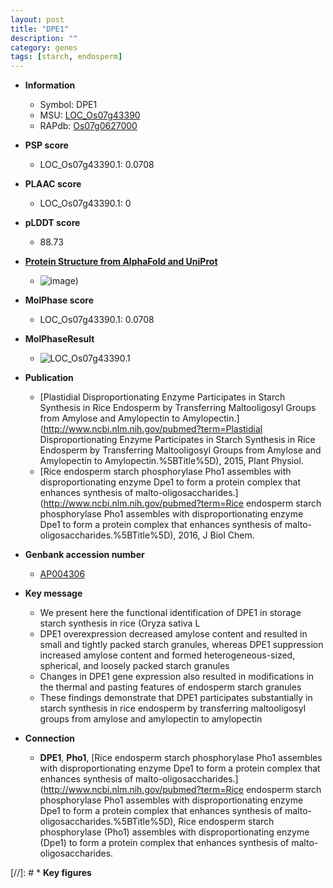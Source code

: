 ```yaml
---
layout: post
title: "DPE1"
description: ""
category: genes
tags: [starch, endosperm]
---
```


* **Information**  
    + Symbol: DPE1  
    + MSU: [LOC_Os07g43390](http://rice.plantbiology.msu.edu/cgi-bin/ORF_infopage.cgi?orf=LOC_Os07g43390)  
    + RAPdb: [Os07g0627000](http://rapdb.dna.affrc.go.jp/viewer/gbrowse_details/irgsp1?name=Os07g0627000)  

* **PSP score**  
    + LOC_Os07g43390.1: 0.0708 

* **PLAAC score**  
    + LOC_Os07g43390.1: 0 

* **pLDDT score**
    + 88.73

* **[Protein Structure from AlphaFold and UniProt](https://www.uniprot.org/uniprotkb/Q8LI30/entry#structure)**
    + ![image](https://ricepsp.github.io/images/Q8/AF-Q8LI30-F1.png))

* **MolPhase score**
    + LOC_Os07g43390.1: 0.0708

* **MolPhaseResult**
    + ![LOC_Os07g43390.1](https://ricepsp.github.io/pictures/LOC_Os07g/LOC_Os07g43390.1.png)

* **Publication**  
    + [Plastidial Disproportionating Enzyme Participates in Starch Synthesis in Rice Endosperm by Transferring Maltooligosyl Groups from Amylose and Amylopectin to Amylopectin.](http://www.ncbi.nlm.nih.gov/pubmed?term=Plastidial Disproportionating Enzyme Participates in Starch Synthesis in Rice Endosperm by Transferring Maltooligosyl Groups from Amylose and Amylopectin to Amylopectin.%5BTitle%5D), 2015, Plant Physiol.
    + [Rice endosperm starch phosphorylase Pho1 assembles with disproportionating enzyme Dpe1 to form a protein complex that enhances synthesis of malto-oligosaccharides.](http://www.ncbi.nlm.nih.gov/pubmed?term=Rice endosperm starch phosphorylase Pho1 assembles with disproportionating enzyme Dpe1 to form a protein complex that enhances synthesis of malto-oligosaccharides.%5BTitle%5D), 2016, J Biol Chem.

* **Genbank accession number**  
    + [AP004306](http://www.ncbi.nlm.nih.gov/nuccore/AP004306)

* **Key message**  
    + We present here the functional identification of DPE1 in storage starch synthesis in rice (Oryza sativa L
    + DPE1 overexpression decreased amylose content and resulted in small and tightly packed starch granules, whereas DPE1 suppression increased amylose content and formed heterogeneous-sized, spherical, and loosely packed starch granules
    + Changes in DPE1 gene expression also resulted in modifications in the thermal and pasting features of endosperm starch granules
    + These findings demonstrate that DPE1 participates substantially in starch synthesis in rice endosperm by transferring maltooligosyl groups from amylose and amylopectin to amylopectin

* **Connection**  
    + __DPE1__, __Pho1__, [Rice endosperm starch phosphorylase Pho1 assembles with disproportionating enzyme Dpe1 to form a protein complex that enhances synthesis of malto-oligosaccharides.](http://www.ncbi.nlm.nih.gov/pubmed?term=Rice endosperm starch phosphorylase Pho1 assembles with disproportionating enzyme Dpe1 to form a protein complex that enhances synthesis of malto-oligosaccharides.%5BTitle%5D), Rice endosperm starch phosphorylase (Pho1) assembles with disproportionating enzyme (Dpe1) to form a protein complex that enhances synthesis of malto-oligosaccharides.

[//]: # * **Key figures**  


